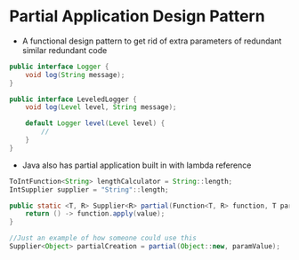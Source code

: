 # Partial Application Design Pattern

- A functional design pattern to get rid of extra parameters of redundant similar redundant code

```java
public interface Logger {
    void log(String message);
}

public interface LeveledLogger {
    void log(Level level, String message);

    default Logger level(Level level) {
        //
    }
}
```

- Java also has partial application built in with lambda reference

```java
ToIntFunction<String> lengthCalculator = String::length;
IntSupplier supplier = "String"::length;

public static <T, R> Supplier<R> partial(Function<T, R> function, T parameterValue) {
    return () -> function.apply(value);
}

//Just an example of how someone could use this
Supplier<Object> partialCreation = partial(Object::new, paramValue);
```
